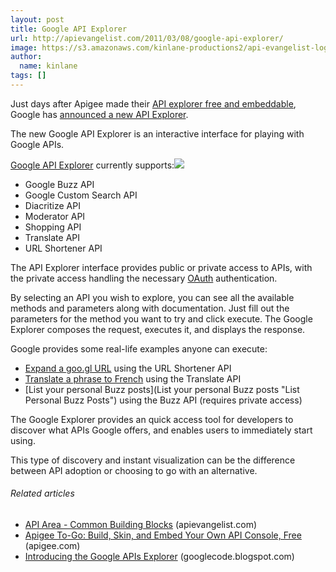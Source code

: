 ```yaml
---
layout: post
title: Google API Explorer
url: http://apievangelist.com/2011/03/08/google-api-explorer/
image: https://s3.amazonaws.com/kinlane-productions2/api-evangelist-logos/api-evangelist-butterfly-vertical.png
author:
  name: kinlane
tags: []
---
```

Just days after Apigee made their [API explorer free and embeddable](http://apievangelist.com/2011/03/07/apigee-api-console-is-now-free-for-everyone-to-use/ "Apigee API Explorer"), Google has [announced a new API Explorer](http://googlecode.blogspot.com/2011/03/introducing-google-apis-explorer.html "Google API Explorer").

The new Google API Explorer is an interactive interface for playing with Google APIs.

[Google API Explorer](https://code.google.com/apis/explorer/ "Google API Explorer") currently supports:[![](http://4.bp.blogspot.com/-PidOKEWFRR8/TXE0FTOPL8I/AAAAAAAAAJA/zZlx-KoWeXw/s400/2011-03-04-google_apis_explorer.jpg)](http://4.bp.blogspot.com/-PidOKEWFRR8/TXE0FTOPL8I/AAAAAAAAAJA/zZlx-KoWeXw/s400/2011-03-04-google_apis_explorer.jpg)

*   Google Buzz API
*   Google Custom Search API
*   Diacritize API
*   Moderator API
*   Shopping API
*   Translate API
*   URL Shortener API

The API Explorer interface provides public or private access to APIs, with the private access handling the necessary [OAuth](http://oauth.net "OAuth") authentication.

By selecting an API you wish to explore, you can see all the available methods and parameters along with documentation. Just fill out the parameters for the method you want to try and click execute. The Google Explorer composes the request, executes it, and displays the response.

Google provides some real-life examples anyone can execute:

*   [Expand a goo.gl URL](https://code.google.com/apis/explorer/#_s=urlshortener&_v=v1&_m=url.get&shortUrl=http://goo.gl/jN3IJ "Expand a goog.gl URL") using the URL Shortener API
*   [Translate a phrase to French](https://code.google.com/apis/explorer/#_s=translate&_v=v2&_m=translations.list&q=APIs%20explorer%20is%20awesome!&target=fr&source=en "Translate a phrase to French") using the Translate API
*   [List your personal Buzz posts](List your personal Buzz posts "List Personal Buzz Posts") using the Buzz API (requires private access)

The Google Explorer provides an quick access tool for developers to discover what APIs Google offers, and enables users to immediately start using.

This type of discovery and instant visualization can be the difference between API adoption or choosing to go with an alternative.

###### Related articles

*   [API Area - Common Building Blocks](http://apievangelist.com/2011/03/07/api-area-common-building-blocks/) (apievangelist.com)
*   [Apigee To-Go: Build, Skin, and Embed Your Own API Console, Free](http://blog.apigee.com/detail/apigee_to_go/) (apigee.com)
*   [Introducing the Google APIs Explorer](http://googlecode.blogspot.com/2011/03/introducing-google-apis-explorer.html) (googlecode.blogspot.com)